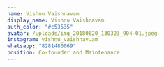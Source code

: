 ```yaml
---
name: Vishnu Vaishnavam
display_name: Vishnu Vaishnavam
auth_color: "#c53535"
avatar: /uploads/img_20180620_130323_904-01.jpeg
instagram: vishnu_vaishnav.am
whatsapp: "8281480069"
position: Co-founder and Maintenance
---
```

